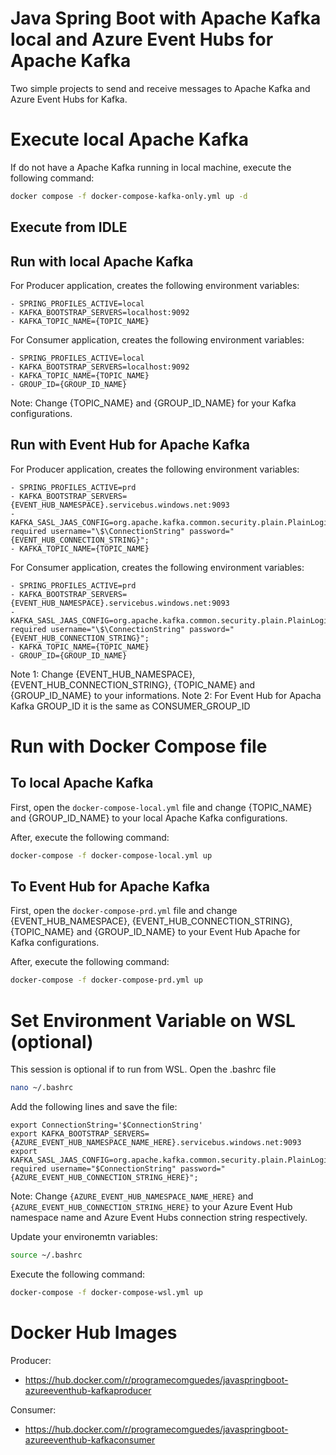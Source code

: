 # Java Spring Boot with Apache Kafka local and Azure Event Hubs for Apache Kafka
Two simple projects to send and receive messages to Apache Kafka and Azure Event Hubs for Kafka.

# Execute local Apache Kafka
If do not have a Apache Kafka running in local machine, execute the following command:
```bash
docker compose -f docker-compose-kafka-only.yml up -d 
```

## Execute from IDLE
## Run with local Apache Kafka
For Producer application, creates the following environment variables:
```
- SPRING_PROFILES_ACTIVE=local
- KAFKA_BOOTSTRAP_SERVERS=localhost:9092
- KAFKA_TOPIC_NAME={TOPIC_NAME}
```

For Consumer application, creates the following environment variables:
```
- SPRING_PROFILES_ACTIVE=local
- KAFKA_BOOTSTRAP_SERVERS=localhost:9092
- KAFKA_TOPIC_NAME={TOPIC_NAME}
- GROUP_ID={GROUP_ID_NAME}
```

Note: Change {TOPIC_NAME} and {GROUP_ID_NAME} for your Kafka configurations.

## Run with Event Hub for Apache Kafka
For Producer application, creates the following environment variables:
```
- SPRING_PROFILES_ACTIVE=prd
- KAFKA_BOOTSTRAP_SERVERS={EVENT_HUB_NAMESPACE}.servicebus.windows.net:9093
- KAFKA_SASL_JAAS_CONFIG=org.apache.kafka.common.security.plain.PlainLoginModule required username="\$\ConnectionString" password="{EVENT_HUB_CONNECTION_STRING}";
- KAFKA_TOPIC_NAME={TOPIC_NAME}
```

For Consumer application, creates the following environment variables:
```
- SPRING_PROFILES_ACTIVE=prd
- KAFKA_BOOTSTRAP_SERVERS={EVENT_HUB_NAMESPACE}.servicebus.windows.net:9093
- KAFKA_SASL_JAAS_CONFIG=org.apache.kafka.common.security.plain.PlainLoginModule required username="\$\ConnectionString" password="{EVENT_HUB_CONNECTION_STRING}";
- KAFKA_TOPIC_NAME={TOPIC_NAME}
- GROUP_ID={GROUP_ID_NAME}
```

Note 1: Change {EVENT_HUB_NAMESPACE}, {EVENT_HUB_CONNECTION_STRING}, {TOPIC_NAME} and {GROUP_ID_NAME} to your informations.
Note 2: For Event Hub for Apacha Kafka GROUP_ID it is the same as CONSUMER_GROUP_ID

# Run with Docker Compose file
## To local Apache Kafka
First, open the `docker-compose-local.yml` file and change {TOPIC_NAME} and {GROUP_ID_NAME} to your local Apache Kafka configurations.

After, execute the following command:
```bash
docker-compose -f docker-compose-local.yml up
```

## To Event Hub for Apache Kafka
First, open the `docker-compose-prd.yml` file and change {EVENT_HUB_NAMESPACE}, {EVENT_HUB_CONNECTION_STRING}, {TOPIC_NAME} and {GROUP_ID_NAME} to your Event Hub Apache for Kafka configurations.

After, execute the following command:
```bash
docker-compose -f docker-compose-prd.yml up
```

# Set Environment Variable on WSL (optional)
This session is optional if to run from WSL.
Open the .bashrc file
```bash
nano ~/.bashrc
```
Add the following lines and save the file:
```
export ConnectionString='$ConnectionString'
export KAFKA_BOOTSTRAP_SERVERS={AZURE_EVENT_HUB_NAMESPACE_NAME_HERE}.servicebus.windows.net:9093
export KAFKA_SASL_JAAS_CONFIG=org.apache.kafka.common.security.plain.PlainLoginModule required username="$ConnectionString" password="{AZURE_EVENT_HUB_CONNECTION_STRING_HERE}";
```
Note: Change `{AZURE_EVENT_HUB_NAMESPACE_NAME_HERE}` and `{AZURE_EVENT_HUB_CONNECTION_STRING_HERE}` to your Azure Event Hub namespace name and Azure Event Hubs connection string respectively.

Update your environemtn variables:
```bash
source ~/.bashrc
```

Execute the following command:
```bash
docker-compose -f docker-compose-wsl.yml up
```

# Docker Hub Images
Producer:
- https://hub.docker.com/r/programecomguedes/javaspringboot-azureeventhub-kafkaproducer

Consumer:
- https://hub.docker.com/r/programecomguedes/javaspringboot-azureeventhub-kafkaconsumer
